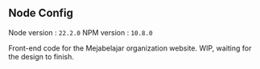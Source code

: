 ## Node Config

Node version : `22.2.0`
NPM version : `10.8.0`

Front-end code for the Mejabelajar organization website. WIP, waiting for the design to finish.
